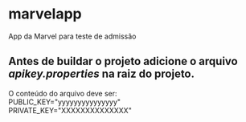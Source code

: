 # marvelapp
App da Marvel para teste de admissão

## Antes de buildar o projeto adicione o arquivo _apikey.properties_ na raiz do projeto.
O conteúdo do arquivo deve ser:<br>
PUBLIC_KEY="yyyyyyyyyyyyyyy"<br>
PRIVATE_KEY="XXXXXXXXXXXXXX"
